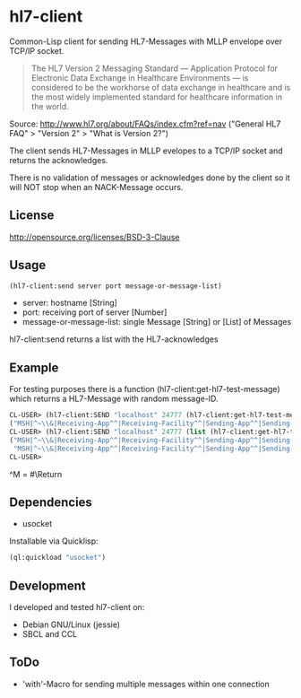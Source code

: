 # hl7-client

Common-Lisp client for sending HL7-Messages with MLLP envelope over TCP/IP socket.

> The HL7 Version 2 Messaging Standard — Application Protocol for Electronic
> Data Exchange in Healthcare Environments — is considered to be the workhorse
> of data exchange in healthcare and is the most widely implemented standard
> for healthcare information in the world.

Source: http://www.hl7.org/about/FAQs/index.cfm?ref=nav ("General HL7 FAQ" > "Version 2" > "What is Version 2?")


The client sends HL7-Messages in MLLP evelopes to a TCP/IP socket and returns the acknowledges.

There is no validation of messages or acknowledges done by the client so it will NOT stop when an NACK-Message occurs.

## License
http://opensource.org/licenses/BSD-3-Clause


## Usage

```cl
(hl7-client:send server port message-or-message-list)
```
* server: hostname [String]
* port: receiving port of server [Number]
* message-or-message-list: single Message [String] or [List] of Messages

hl7-client:send returns a list with the HL7-acknowledges

## Example

For testing purposes there is a function (hl7-client:get-hl7-test-message) which returns a HL7-Message with random message-ID.

```cl
CL-USER> (hl7-client:SEND "localhost" 24777 (hl7-client:get-hl7-test-message))
("MSH|^~\\&|Receiving-App^^|Receiving-Facility^^|Sending-App^^|Sending-Facility^^|20150101195400^||ACK|9089|P^|2.2^^|||||||^^^^^|^MMSA|AA|9089^M")
CL-USER> (hl7-client:SEND "localhost" 24777 (list (hl7-client:get-hl7-test-message) (hl7-client:get-hl7-test-message)))
("MSH|^~\\&|Receiving-App^^|Receiving-Facility^^|Sending-App^^|Sending-Facility^^|20150101195400^||ACK|1800|P^|2.2^^|||||||^^^^^|^MMSA|AA|1800^M"
 "MSH|^~\\&|Receiving-App^^|Receiving-Facility^^|Sending-App^^|Sending-Facility^^|20150101195400^||ACK|1309|P^|2.2^^|||||||^^^^^|^MMSA|AA|1309^M")
CL-USER> 
```

^M = #\Return

## Dependencies
* usocket

Installable via Quicklisp:

```cl
(ql:quickload "usocket")
```


## Development
I developed and tested hl7-client on:
* Debian GNU/Linux (jessie)
* SBCL and CCL

## ToDo
* 'with'-Macro for sending multiple messages within one connection

